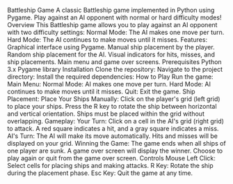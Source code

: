 Battleship Game
A classic Battleship game implemented in Python using Pygame. Play against an AI opponent with normal or hard difficulty modes!
Overview
This Battleship game allows you to play against an AI opponent with two difficulty settings:
Normal Mode: The AI makes one move per turn.
Hard Mode: The AI continues to make moves until it misses.
Features:
Graphical interface using Pygame.
Manual ship placement by the player.
Random ship placement for the AI.
Visual indicators for hits, misses, and ship placements.
Main menu and game over screens.
Prerequisites
Python 3.x
Pygame library
Installation
Clone the repository:
Navigate to the project directory:
Install the required dependencies:
How to Play
Run the game:
Main Menu:
Normal Mode: AI makes one move per turn.
Hard Mode: AI continues to make moves until it misses.
Quit: Exit the game.
Ship Placement:
Place Your Ships Manually:
Click on the player's grid (left grid) to place your ships.
Press the R key to rotate the ship between horizontal and vertical orientation.
Ships must be placed within the grid without overlapping.
Gameplay:
Your Turn:
Click on a cell in the AI's grid (right grid) to attack.
A red square indicates a hit, and a gray square indicates a miss.
AI's Turn:
The AI will make its move automatically.
Hits and misses will be displayed on your grid.
Winning the Game:
The game ends when all ships of one player are sunk.
A game over screen will display the winner.
Choose to play again or quit from the game over screen.
Controls
Mouse Left Click: Select cells for placing ships and making attacks.
R Key: Rotate the ship during the placement phase.
Esc Key: Quit the game at any time.